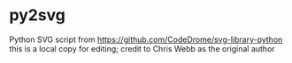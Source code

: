 # py2svg
Python SVG script from https://github.com/CodeDrome/svg-library-python
this is a local copy for editing; credit to Chris Webb as the original author
